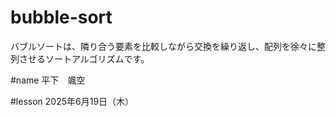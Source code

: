 # bubble-sort
バブルソートは、隣り合う要素を比較しながら交換を繰り返し、配列を徐々に整列させるソートアルゴリズムです。

#name
平下　颯空

#lesson
2025年6月19日（木）